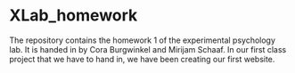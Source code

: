 # XLab_homework
The repository contains the homework 1 of the experimental psychology lab. It is handed in by Cora Burgwinkel and Mirijam Schaaf. In our first class project that we have to hand in, we have been creating our first website.
